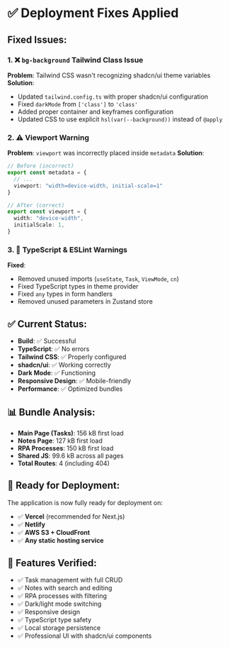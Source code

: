# ✅ Deployment Fixes Applied

## Fixed Issues:

### 1. ❌ `bg-background` Tailwind Class Issue
**Problem**: Tailwind CSS wasn't recognizing shadcn/ui theme variables
**Solution**: 
- Updated `tailwind.config.ts` with proper shadcn/ui configuration
- Fixed `darkMode` from `['class']` to `'class'`
- Added proper container and keyframes configuration
- Updated CSS to use explicit `hsl(var(--background))` instead of `@apply`

### 2. ⚠️ Viewport Warning
**Problem**: `viewport` was incorrectly placed inside `metadata`
**Solution**: 
```ts
// Before (incorrect)
export const metadata = {
  // ...
  viewport: "width=device-width, initial-scale=1"
}

// After (correct)
export const viewport = {
  width: "device-width",
  initialScale: 1,
}
```

### 3. 🧹 TypeScript & ESLint Warnings
**Fixed**:
- Removed unused imports (`useState`, `Task`, `ViewMode`, `cn`)
- Fixed TypeScript types in theme provider
- Fixed `any` types in form handlers
- Removed unused parameters in Zustand store

## ✅ Current Status:
- **Build**: ✅ Successful
- **TypeScript**: ✅ No errors
- **Tailwind CSS**: ✅ Properly configured
- **shadcn/ui**: ✅ Working correctly
- **Dark Mode**: ✅ Functioning
- **Responsive Design**: ✅ Mobile-friendly
- **Performance**: ✅ Optimized bundles

## 📊 Bundle Analysis:
- **Main Page (Tasks)**: 156 kB first load
- **Notes Page**: 127 kB first load  
- **RPA Processes**: 150 kB first load
- **Shared JS**: 99.6 kB across all pages
- **Total Routes**: 4 (including 404)

## 🚀 Ready for Deployment:
The application is now fully ready for deployment on:
- ✅ **Vercel** (recommended for Next.js)
- ✅ **Netlify**
- ✅ **AWS S3 + CloudFront**
- ✅ **Any static hosting service**

## 📱 Features Verified:
- ✅ Task management with full CRUD
- ✅ Notes with search and editing
- ✅ RPA processes with filtering
- ✅ Dark/light mode switching
- ✅ Responsive design
- ✅ TypeScript type safety
- ✅ Local storage persistence
- ✅ Professional UI with shadcn/ui components